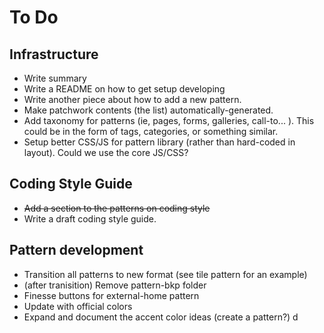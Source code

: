# To Do

## Infrastructure

- Write summary
- Write a README on how to get setup developing
- Write another piece about how to add a new pattern.
- Make patchwork contents (the list) automatically-generated.
- Add taxonomy for patterns (ie, pages, forms, galleries, call-to... ). This could be in the form of tags, categories, or something similar.
- Setup better CSS/JS for pattern library (rather than hard-coded in layout). Could we use the core JS/CSS?

## Coding Style Guide

* ~~Add a section to the patterns on coding style~~
* Write a draft coding style guide.


## Pattern development

* Transition all patterns to new format (see tile pattern for an example)
* (after tranisition) Remove pattern-bkp folder
* Finesse buttons for external-home pattern
* Update with official colors 
* Expand and document the accent color ideas (create a pattern?) d